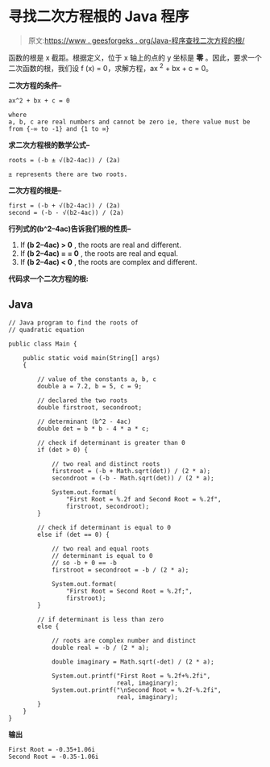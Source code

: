# 寻找二次方程根的 Java 程序

> 原文:[https://www . geesforgeks . org/Java-程序查找二次方程的根/](https://www.geeksforgeeks.org/java-program-to-find-the-roots-of-quadratic-equation/)

函数的根是 x 截距。根据定义，位于 x 轴上的点的 y 坐标是 **零** 。因此，要求一个二次函数的根，我们设 f (x) = 0，求解方程，ax <sup>2</sup> + bx + c = 0。

**二次方程的条件–**

```
ax^2 + bx + c = 0 

where 
a, b, c are real numbers and cannot be zero ie, there value must be from {-∞ to -1} and {1 to ∞}
```

**求二次方程根的数学公式–**

```
roots = (-b ± √(b2-4ac)) / (2a)

± represents there are two roots.
```

**二次方程的根是–**

```
first = (-b + √(b2-4ac)) / (2a)
second = (-b - √(b2-4ac)) / (2a)
```

**行列式的(b^2–4ac)告诉我们根的性质–**

1.  If **(b 2–4ac) > 0** , the roots are real and different.
2.  If **(b 2–4ac) = = 0** , the roots are real and equal.
3.  If **(b 2–4ac) < 0** , the roots are complex and different.

**代码求一个二次方程的根:**

## Java

```
// Java program to find the roots of
// quadratic equation

public class Main {

    public static void main(String[] args)
    {

        // value of the constants a, b, c
        double a = 7.2, b = 5, c = 9;

        // declared the two roots
        double firstroot, secondroot;

        // determinant (b^2 - 4ac)
        double det = b * b - 4 * a * c;

        // check if determinant is greater than 0
        if (det > 0) {

            // two real and distinct roots
            firstroot = (-b + Math.sqrt(det)) / (2 * a);
            secondroot = (-b - Math.sqrt(det)) / (2 * a);

            System.out.format(
                "First Root = %.2f and Second Root = %.2f",
                firstroot, secondroot);
        }

        // check if determinant is equal to 0
        else if (det == 0) {

            // two real and equal roots
            // determinant is equal to 0
            // so -b + 0 == -b
            firstroot = secondroot = -b / (2 * a);

            System.out.format(
                "First Root = Second Root = %.2f;",
                firstroot);
        }

        // if determinant is less than zero
        else {

            // roots are complex number and distinct
            double real = -b / (2 * a);

            double imaginary = Math.sqrt(-det) / (2 * a);

            System.out.printf("First Root = %.2f+%.2fi",
                              real, imaginary);
            System.out.printf("\nSecond Root = %.2f-%.2fi",
                              real, imaginary);
        }
    }
}
```

**输出**

```
First Root = -0.35+1.06i
Second Root = -0.35-1.06i
```
